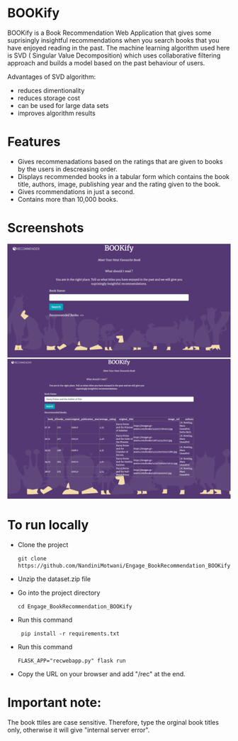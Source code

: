 # BOOKify
 BOOKify is a Book Recommendation Web Application that gives some suprisingly insightful recommendations when you search books that you have enjoyed reading in the past.
 The machine learning algorithm used here is SVD ( Singular Value Decomposition) which uses collaborative filtering approach and  builds a model based on the past behaviour of users. 

 Advantages of SVD algorithm:
 * reduces dimentionality
 * reduces storage cost
 * can be used for large data sets
 * improves algorithm results

# Features
* Gives recommenadations based on the ratings that are given to books by the users in descreasing order.
* Displays recommended books in a tabular form which contains the book title, authors, image, publishing year and the rating given to the book.
* Gives rcommendations in just a second.
* Contains more than 10,000 books. 


# Screenshots
![website ss](image1.png)
![recommendations ss](image2.png)


# To run locally
* Clone the project

  ```
  git clone https://github.com/NandiniMotwani/Engage_BookRecommendation_BOOKify
  ```

* Unzip the dataset.zip file  

* Go into the project directory
  
  ```
  cd Engage_BookRecommendation_BOOKify
  ```

* Run this command

  ```
   pip install -r requirements.txt
   ```

* Run this command

  ```
  FLASK_APP="recwebapp.py" flask run
  ```

* Copy the URL on your browser and add "/rec" at the end.

# Important note:
The book ttiles are case sensitive. Therefore, type the orginal book titles only, otherwise it will give "internal server error".



